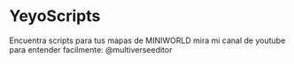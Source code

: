 # YeyoScripts
Encuentra scripts para tus mapas de MINIWORLD
mira mi canal de youtube para entender facilmente: @multiverseeditor
